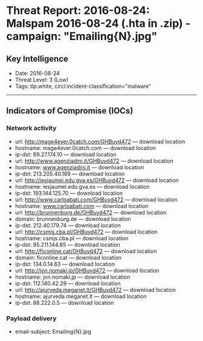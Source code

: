 # Threat Report: 2016-08-24: Malspam 2016-08-24 (.hta in .zip) - campaign: "Emailing{N}.jpg"


## Key Intelligence
* Date: 2016-08-24
* Threat Level: 3 (Low)
* Tags: tlp:white, circl:incident-classification="malware"

---

## Indicators of Compromise (IOCs)
### Network activity
* url: http://mage4ever.0catch.com/GHBuyd472 — download location
* hostname: mage4ever.0catch.com — download location
* ip-dst: 69.27.174.10 — download location
* url: http://www.agenziadini.it/GHBuyd472 — download location
* hostname: www.agenziadini.it — download location
* ip-dst: 213.205.40.169 — download location
* url: http://iesjaumei.edu.gva.es/GHBuyd472 — download location
* hostname: iesjaumei.edu.gva.es — download location
* ip-dst: 193.144.125.70 — download location
* url: http://www.carloabati.com/GHBuyd472 — download location
* hostname: www.carloabati.com — download location
* url: http://brunnenburg.de/GHBuyd472 — download location
* domain: brunnenburg.de — download location
* ip-dst: 212.40.179.74 — download location
* url: http://csmjs.cba.pl/GHBuyd472 — download location
* hostname: csmjs.cba.pl — download location
* ip-dst: 95.211.144.65 — download location
* url: http://ficonline.cat/GHBuyd472 — download location
* domain: ficonline.cat — download location
* ip-dst: 134.0.14.63 — download location
* url: http://jon.nomaki.jp/GHBuyd472 — download location
* hostname: jon.nomaki.jp — download location
* ip-dst: 112.140.42.29 — download location
* url: http://ajurveda.meganet.lt/GHBuyd472 — download location
* hostname: ajurveda.meganet.lt — download location
* ip-dst: 88.222.0.5 — download location

### Payload delivery
* email-subject: Emailing{N}.jpg

